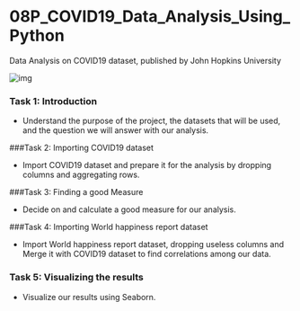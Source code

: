 # 08P_COVID19_Data_Analysis_Using_Python
Data Analysis on COVID19 dataset, published by John Hopkins University

![img](https://www.tibco.com/blog/wp-content/uploads/2020/03/TIBCOAnalysisCOVID-19-1.png)


### Task 1: Introduction
- Understand the purpose of the project, the datasets that will be used, and the question we will answer with our analysis.

###Task 2: Importing COVID19 dataset
- Import COVID19 dataset and prepare it for the analysis by dropping columns and aggregating rows.

###Task 3: Finding a good Measure
- Decide on and calculate a good measure for our analysis.

###Task 4: Importing World happiness report dataset
- Import World happiness report dataset, dropping useless columns and Merge it with COVID19 dataset to find correlations among our data.

### Task 5: Visualizing the results
- Visualize our results using Seaborn.
